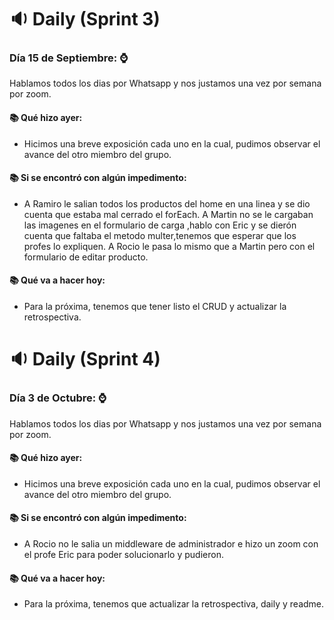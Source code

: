 # 🔉 Daily (Sprint 3)
### Día 15 de Septiembre: ⌚

Hablamos todos los dias por Whatsapp y nos justamos una vez por semana por zoom.

#### 📚 Qué hizo ayer: 
- Hicimos una breve exposición cada uno en la cual, pudimos observar el avance del otro miembro del grupo.

#### 📚 Si se encontró con algún impedimento: 
- A Ramiro le salian todos los productos del home en una linea y se dio cuenta que estaba mal cerrado el forEach.
A Martin no se le cargaban las imagenes en el formulario de carga ,hablo con Eric y se dierón cuenta que faltaba el metodo multer,tenemos que esperar que los profes lo expliquen.
A Rocio le pasa lo mismo que a Martin pero con el formulario de editar producto.

#### 📚 Qué va a hacer hoy: 
- Para la próxima, tenemos que tener listo el CRUD y actualizar la retrospectiva.

# 🔉 Daily (Sprint 4)
### Día 3 de Octubre: ⌚

Hablamos todos los dias por Whatsapp y nos justamos una vez por semana por zoom.

#### 📚 Qué hizo ayer: 
- Hicimos una breve exposición cada uno en la cual, pudimos observar el avance del otro miembro del grupo.

#### 📚 Si se encontró con algún impedimento: 
- A Rocio no le salia un middleware de administrador e hizo un zoom con el profe Eric para poder solucionarlo y pudieron.

#### 📚 Qué va a hacer hoy: 
- Para la próxima, tenemos que actualizar la retrospectiva, daily y readme.